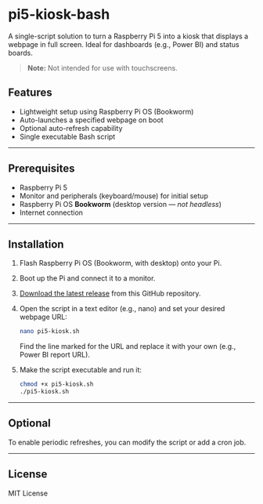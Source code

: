 # pi5-kiosk-bash

A single-script solution to turn a Raspberry Pi 5 into a kiosk that displays a webpage in full screen. Ideal for dashboards (e.g., Power BI) and status boards.

> **Note:** Not intended for use with touchscreens.

## Features

- Lightweight setup using Raspberry Pi OS (Bookworm)
- Auto-launches a specified webpage on boot
- Optional auto-refresh capability
- Single executable Bash script

---

## Prerequisites

- Raspberry Pi 5
- Monitor and peripherals (keyboard/mouse) for initial setup
- Raspberry Pi OS **Bookworm** (desktop version — *not headless*)
- Internet connection

---

## Installation

1. Flash Raspberry Pi OS (Bookworm, with desktop) onto your Pi.
2. Boot up the Pi and connect it to a monitor.
3. [Download the latest release](https://github.com/yourusername/pi5-kiosk-bash/releases) from this GitHub repository.
4. Open the script in a text editor (e.g., nano) and set your desired webpage URL:

   ```bash
   nano pi5-kiosk.sh
   ```

   Find the line marked for the URL and replace it with your own (e.g., Power BI report URL).

5. Make the script executable and run it:

   ```bash
   chmod +x pi5-kiosk.sh
   ./pi5-kiosk.sh
   ```

---

## Optional

To enable periodic refreshes, you can modify the script or add a cron job.

---

## License

MIT License
